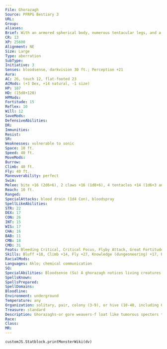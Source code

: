 ```yaml
---
File: Ghorazagh
Source: PFRPG Bestiary 3
URL: 
Group: 
aliases: 
Brief: With an armored spherical body, numerous tentacular legs, and a multi-eyed visage, this creature is truly hideous.
CR: 13
XP: 25600
Alignment: NE
Size: Large
Type: aberration
SubType: 
Initiative: 3
Senses: bloodsense, darkvision 30 ft.; Perception +21
Aura: 
AC: 26, touch 12, flat-footed 23
ACMods: (+3 Dex, +14 natural, -1 size)
HP: 187
HD: (15d8+120)
HPMods: 
Fortitude: 15
Reflex: 10
Will: 12
SaveMods: 
DefensiveAbilities: 
DR: 
Immunities: 
Resist: 
SR: 
Weaknesses: vulnerable to sonic
Space: 10 ft.
Speed: 40 ft.
MoveMods: 
Burrow: 
Climb: 40 ft.
Fly: 40 ft.
Maneuverability: perfect
Swim: 
Melee: bite +16 (2d6+6), 2 claws +16 (1d8+6), 4 tentacles +14 (1d6+3 and grab)
Reach: 10 ft.
Ranged: 
SpecialAttacks: blood drain (1d4 Con), bloodspray
SpellLikeAbilities: 
STR: 22
DEX: 17
CON: 26
INT: 15
WIS: 17
CHA: 16
BAB: 11
CMB: 18
CMD: 31
Feats: Bleeding Critical, Critical Focus, Flyby Attack, Great Fortitude, Improved Bull Rush, Lightning Reflexes, Multiattack, Power Attack
Skills: Bluff +18, Climb +14, Fly +27, Knowledge (dungeoneering) +17, Perception +21, Stealth +17, Survival +21
RacialMods: 
Languages: Aklo; chemical communication
SQ: 
SpecialAbilities: Bloodsense (Su) A ghorazagh notices living creatures within 60 feet just as if it possessed the blindsight ability.  Bloodspray (Su) Once every 1d4 rounds, a ghorazagh can unleash a 20-foot cone of blood and eldritch enzymes. Any living creature struck by a ghorazagh's bloodspray must make a DC 25 Fortitude save or be affected as by the spell slow. A slowed creature struck by a ghorazagh's bloodspray a second time must make an additional save or be paralyzed. These effects last for 2d6 rounds. A ghorazagh can also consciously alter its enzymes, producing a spray that removes all effects of this ability. The save DC is Constitution-based.  Chemical Communication (Ex) Ghorazaghs can communicate with other ghorazaghs within 60 feet via pheromone transmission. In a ghorazagh hive, this range extends to cover the entire hive. This is a silent and instantaneous mode of communication that only ghorazaghs can understand.
SpellsKnown: 
SpellsPrepared: 
SpellDomains: 
Bloodline: 
Environment: underground
Temperature: any
Organization: solitary, pair, colony (3-9), or hive (10-40, including 6 brood guards of 17 HD and 1 hive lord of 21 HD)
Treasure: standard
Description: Ghorazaghs-or gore weavers-f loat like tumorous specters through the deepest, most alien cavities of the lightless underground, preying upon the wretched vermin of those horrid places. Cunning, with minds and drives unknowable and obscene to those of lands above, the gore weavers only recently became aware of the fertility and bounty of the surface world and are now slowly turning their ebon eyes upward.  While ghorazaghs can digest nearly anything, they are incapable of digesting blood. Their digestive systems process flesh, bone, and all other organic material, filtering out blood and storing it in large reservoirs within their bodies, whereupon the blood is mixed internally with mucus and other strange fluids to form a thick, gluelike substance. While a ghorazagh can spray this fluid as an attack to impede prey, the primary use of the foul substance is as a building material. Ghorazagh hives are constructed entirely of this material, which when it dries has the strength of metal while retaining a dark red resinlike appearance. A ghorazagh hive is a nightmare place as a result-twisting tunnels with an eerily organic appearance that can wind for miles on end.
Race: 
Class: 
MR: 
---
```

```dataviewjs
customJS.Statblock.printMonsterWiki(dv)
```
